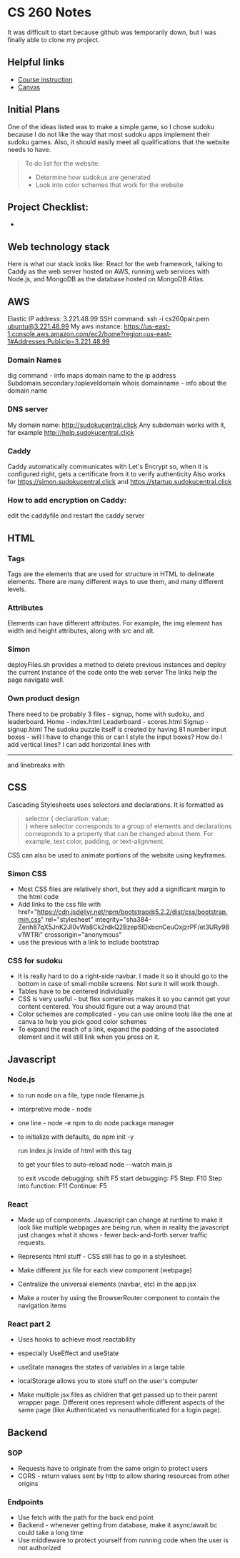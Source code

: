 # CS 260 Notes

It was difficult to start because github was temporarily down, but I was finally able to clone my project.

<!-- [My startup - Sudoku]() -->

## Helpful links

- [Course instruction](https://github.com/webprogramming260)
- [Canvas](https://byu.instructure.com)

## Initial Plans

One of the ideas listed was to make a simple game, so I chose sudoku because I do not like the way that most sudoku apps implement their sudoku games. Also, it should easily meet all qualifications that the website needs to have.

> To do list for the website:
>- Determine how sudokus are generated
>- Look into color schemes that work for the website


## Project Checklist:
- 

## Web technology stack
Here is what our stack looks like: React for the web framework, talking to Caddy as the web server hosted on AWS, running web services with Node.js, and MongoDB as the database hosted on MongoDB Atlas.

## AWS
Elastic IP address: 3.221.48.99
SSH command: ssh -i cs260pair.pem ubuntu@3.221.48.99
My aws instance: https://us-east-1.console.aws.amazon.com/ec2/home?region=us-east-1#Addresses:PublicIp=3.221.48.99


### Domain Names
dig command - info maps domain name to the ip address
Subdomain.secondary.topleveldomain
whois domainname - info about the domain name

### DNS server
My domain name: http://sudokucentral.click
Any subdomain works with it, for example http://help.sudokucentral.click

### Caddy
Caddy automatically communicates with Let's Encrypt so, when it is configured right, gets a certificate from it to verify authenticity
Also works for https://simon.sudokucentral.click and https://startup.sudokucentral.click

### How to add encryption on Caddy:
edit the caddyfile and restart the caddy server

## HTML
### Tags
Tags are the elements that are used for structure in HTML to delineate elements. There are many different ways to use them, and many different levels.
### Attributes
Elements can have different attributes. For example, the img element has width and height attributes, along with src and alt.
### Simon
deployFiles.sh provides a method to delete previous instances and deploy the current instance of the code onto the web server
The links help the page navigate well.
### Own product design
There need to be probably 3 files - signup, home with sudoku, and leaderboard.
Home - index.html
Leaderboard - scores.html
Signup - signup.html
The sudoku puzzle itself is created by having 81 number input boxes - will I have to change this or can I style the input boxes?
How do I add vertical lines? I can add horizontal lines with <hr /> and linebreaks with <br />

## CSS
Cascading Stylesheets uses selectors and declarations. It is formatted as 
> selector {
>   declaration: value;    
>}
where selector corresponds to a group of elements and declarations corresponds to a property that can be changed about them. For example, text color, padding, or text-alignment.

CSS can also be used to animate portions of the website using keyframes.

### Simon CSS 
- Most CSS files are relatively short, but they add a significant margin to the html code
- Add links to the css file with     <link rel="stylesheet" href="main.css" />
      href="https://cdn.jsdelivr.net/npm/bootstrap@5.2.2/dist/css/bootstrap.min.css"
      rel="stylesheet"
      integrity="sha384-Zenh87qX5JnK2Jl0vWa8Ck2rdkQ2Bzep5IDxbcnCeuOxjzrPF/et3URy9Bv1WTRi"
      crossorigin="anonymous"
- use the previous with a link to include bootstrap

### CSS for sudoku
- It is really hard to do a right-side navbar. I made it so it should go to the bottom in case of small mobile screens. Not sure it will work though.
- Tables have to be centered individually
- CSS is very useful - but flex sometimes makes it so you cannot get your content centered. You should figure out a way around that
- Color schemes are complicated - you can use online tools like the one at canva to help you pick good color schemes
- To expand the reach of a link, expand the padding of the associated element and it will still link when you press on it.


## Javascript
### Node.js
- to run node on a file, type node filename.js
- interpretive mode - node
- one line - node -e
npm to do node package manager
- to initialize with defaults, do 
npm init -y

  run index.js inside of html with this tag
  <script src="index.js"></script>

  to get your files to auto-reload
  node --watch main.js

  to exit vscode debugging: shift F5
  start debugging: F5
  Step: F10
  Step into function: F11
  Continue: F5

### React
- Made up of components. Javascript can change at runtime to make it look like multiple webpages are being run, when in reality the javascript just changes what it shows - fewer back-and-forth server traffic requests.

- Represents html stuff - CSS still has to go in a stylesheet.

- Make different jsx file for each view component (webpage)
- Centralize the universal elements (navbar, etc) in the app.jsx
- Make a router by using the BrowserRouter component to contain the navigation items

### React part 2
- Uses hooks to achieve most reactability
- especially UseEffect and useState
- useState manages the states of variables in a large table
- localStorage allows you to store stuff on the user's computer

- Make multiple jsx files as children that get passed up to their parent wrapper page. Different ones represent whole different aspects of the same page (like Authenticated vs nonauthenticated for a login page).

## Backend
### SOP
- Requests have to originate from the same origin to protect users
- CORS - return values sent by http to allow sharing resources from other origins

### Endpoints
- Use fetch with the path for the back end point
- Backend - whenever getting from database, make it async/await bc could take a long time
- Use middleware to protect yourself from running code when the user is not authorized


